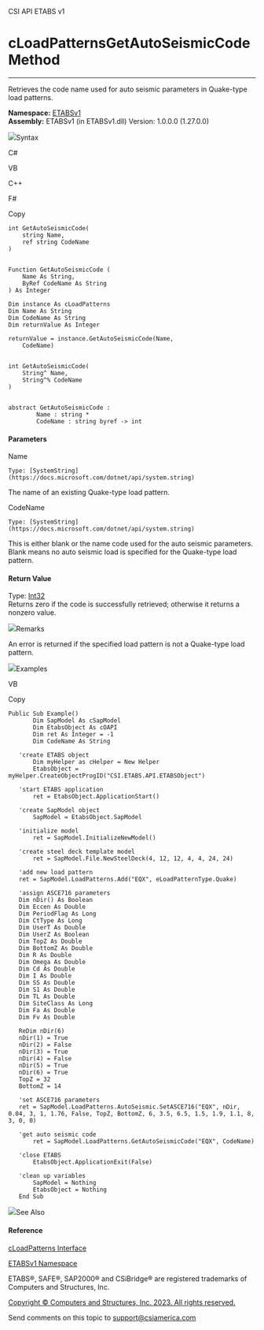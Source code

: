 ﻿

CSI API ETABS v1

# cLoadPatternsGetAutoSeismicCode Method  
  
---  
  
Retrieves the code name used for auto seismic parameters in Quake-type load
patterns.

**Namespace:** [ETABSv1](2780f1b8-2033-5289-2298-1cdb2a7508d9.htm)  
**Assembly:** ETABSv1 (in ETABSv1.dll) Version: 1.0.0.0 (1.27.0.0)

![](../icons/SectionExpanded.png)Syntax

C#

VB

C++

F#

Copy

    
    
    int GetAutoSeismicCode(
    	string Name,
    	ref string CodeName
    )
    
    
    Function GetAutoSeismicCode ( 
    	Name As String,
    	ByRef CodeName As String
    ) As Integer
    
    Dim instance As cLoadPatterns
    Dim Name As String
    Dim CodeName As String
    Dim returnValue As Integer
    
    returnValue = instance.GetAutoSeismicCode(Name, 
    	CodeName)
    
    
    int GetAutoSeismicCode(
    	String^ Name, 
    	String^% CodeName
    )
    
    
    abstract GetAutoSeismicCode : 
            Name : string * 
            CodeName : string byref -> int 
    

#### Parameters

Name

    Type: [SystemString](https://docs.microsoft.com/dotnet/api/system.string)  
The name of an existing Quake-type load pattern.

CodeName

    Type: [SystemString](https://docs.microsoft.com/dotnet/api/system.string)  
This is either blank or the name code used for the auto seismic parameters.
Blank means no auto seismic load is specified for the Quake-type load pattern.

#### Return Value

Type: [Int32](https://docs.microsoft.com/dotnet/api/system.int32)  
Returns zero if the code is successfully retrieved; otherwise it returns a
nonzero value.

![](../icons/SectionExpanded.png)Remarks

An error is returned if the specified load pattern is not a Quake-type load
pattern.

![](../icons/SectionExpanded.png)Examples

VB

Copy

    
    
    Public Sub Example()
           Dim SapModel As cSapModel
           Dim EtabsObject As cOAPI
           Dim ret As Integer = -1
           Dim CodeName As String
    
       'create ETABS object
           Dim myHelper as cHelper = New Helper
           EtabsObject = myHelper.CreateObjectProgID("CSI.ETABS.API.ETABSObject")
    
       'start ETABS application
           ret = EtabsObject.ApplicationStart()
    
       'create SapModel object
           SapModel = EtabsObject.SapModel
    
       'initialize model
           ret = SapModel.InitializeNewModel()
    
       'create steel deck template model
           ret = SapModel.File.NewSteelDeck(4, 12, 12, 4, 4, 24, 24)
    
       'add new load pattern
       ret = SapModel.LoadPatterns.Add("EQX", eLoadPatternType.Quake)
    
       'assign ASCE716 parameters
       Dim nDir() As Boolean
       Dim Eccen As Double
       Dim PeriodFlag As Long
       Dim CtType As Long
       Dim UserT As Double
       Dim UserZ As Boolean
       Dim TopZ As Double
       Dim BottomZ As Double
       Dim R As Double
       Dim Omega As Double
       Dim Cd As Double
       Dim I As Double
       Dim SS As Double
       Dim S1 As Double
       Dim TL As Double
       Dim SiteClass As Long
       Dim Fa As Double
       Dim Fv As Double
    
       ReDim nDir(6)
       nDir(1) = True
       nDir(2) = False
       nDir(3) = True
       nDir(4) = False
       nDir(5) = True
       nDir(6) = True
       TopZ = 32
       BottomZ = 14
    
       'set ASCE716 parameters
       ret = SapModel.LoadPatterns.AutoSeismic.SetASCE716("EQX", nDir, 0.04, 3, 1, 1.76, False, TopZ, BottomZ, 6, 3.5, 6.5, 1.5, 1.9, 1.1, 8, 3, 0, 0)
    
       'get auto seismic code
           ret = SapModel.LoadPatterns.GetAutoSeismicCode("EQX", CodeName)
    
       'close ETABS
           EtabsObject.ApplicationExit(False)
    
       'clean up variables
           SapModel = Nothing
           EtabsObject = Nothing
       End Sub

![](../icons/SectionExpanded.png)See Also

#### Reference

[cLoadPatterns Interface](dcd8ed1c-7819-2e9f-f5d8-70b95b81a3fe.htm)

[ETABSv1 Namespace](2780f1b8-2033-5289-2298-1cdb2a7508d9.htm)

ETABS®, SAFE®, SAP2000® and CSiBridge® are registered trademarks of Computers
and Structures, Inc.  

[Copyright © Computers and Structures, Inc. 2023. All rights
reserved.](http://www.csiamerica.com)

Send comments on this topic to
[support@csiamerica.com](mailto:support%40csiamerica.com?Subject=CSI%20API%20ETABS%20v1)


